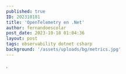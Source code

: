 ```yaml
---
published: true
ID: 202310181
title: 'OpenTelemetry en .Net'
author: fernandoescolar
post_date: 2023-10-18 01:04:36
layout: post
tags: observability dotnet csharp
background: '/assets/uploads/bg/metrics.jpg'
---
```


<!--break-->.
